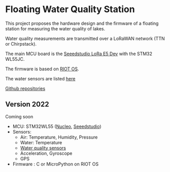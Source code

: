 # Floating Water Quality Station

This project proposes the hardware design and the firmware of a floating station for measuring the water quality of lakes.

Water quality measurements are transmitted over a LoRaWAN network (TTN or Chirpstack).

The main MCU board is the [Seeedstudio LoRa E5 Dev](https://wiki.seeedstudio.com/LoRa_E5_Dev_Board/) with the STM32 WL55JC.

The firmware is based on [RIOT OS](https://riot-os.org/).

The water sensors are listed [here](./sensors.md)

[Github repositories](https://github.com/waterqualitystation)

## Version 2022
Coming soon
* MCU: STM32WL55 ([Nucleo](https://www.st.com/en/evaluation-tools/nucleo-wl55jc.html), [Seeedstudio](https://wiki.seeedstudio.com/LoRa_E5_Dev_Board/))
* Sensors:
  * Air: Temperature, Humidity, Pressure
  * Water: Temperature
  * [Water quality sensors](./sensors.md)
  * Acceleration, Gyroscope
  * GPS
* Firmware : C or MicroPython on RIOT OS
